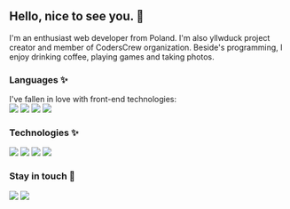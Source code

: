 ## Hello, nice to see you. :wave:
I'm an enthusiast web developer from Poland. I'm also yllwduck project creator and member of CodersCrew organization. Beside's programming, I enjoy drinking coffee, playing games and taking photos.

### Languages :sparkles:
I've fallen in love with front-end technologies:<br>
![](https://img.shields.io/static/v1?message=JavaScript&logo=javascript&labelColor=%23777777&color=%23777777&logoColor=white&label=%20&style=flat-square)
![](https://img.shields.io/static/v1?message=TypeScript&logo=typescript&labelColor=%23777777&color=%23777777&logoColor=white&label=%20&style=flat-square)
![](https://img.shields.io/static/v1?message=HTML&logo=html5&labelColor=%23777777&color=%23777777&logoColor=white&label=%20&style=flat-square)
![](https://img.shields.io/static/v1?message=CSS&logo=css3&labelColor=%23777777&color=%23777777&logoColor=white&label=%20&style=flat-square)


### Technologies :sparkles:
![](https://img.shields.io/static/v1?message=React&logo=react&labelColor=%23777777&color=%23777777&logoColor=white&label=%20&style=flat-square)
![](https://img.shields.io/static/v1?message=Node.js&logo=Node.js&labelColor=%23777777&color=%23777777&logoColor=white&label=%20&style=flat-square)
![](https://img.shields.io/static/v1?message=Gulp&logo=gulp&labelColor=%23777777&color=%23777777&logoColor=white&label=%20&style=flat-square)
![](https://img.shields.io/static/v1?message=Wordpress&logo=Wordpress&labelColor=%23777777&color=%23777777&logoColor=white&label=%20&style=flat-square)

### Stay in touch :email:
![](https://img.shields.io/twitter/follow/Lynthius?color=blue&label=Follow%20me%21&logo=twitter&logoColor=blue&style=flat-square)
![](https://img.shields.io/github/followers/Lynthius?color=%23777777&label=Follow%20me%21&logo=github&style=flat-square)


<!--
**Lynthius/Lynthius** is a ✨ _special_ ✨ repository because its `README.md` (this file) appears on your GitHub profile.

Here are some ideas to get you started:

- 🔭 I’m currently working on ...
- 🌱 I’m currently learning ...
- 👯 I’m looking to collaborate on ...
- 🤔 I’m looking for help with ...
- 💬 Ask me about ...
- 📫 How to reach me: ...
- 😄 Pronouns: ...
- ⚡ Fun fact: ...
-->
